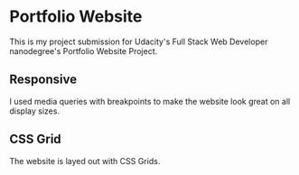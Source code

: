 # Portfolio Website
This is my project submission for Udacity's Full Stack Web Developer nanodegree's Portfolio Website Project.
## Responsive
I used media queries with breakpoints to make the website look great on all display sizes.
## CSS Grid
The website is layed out with CSS Grids.

